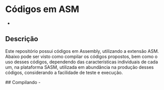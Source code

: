 # Códigos em ASM
-
## Descrição
<p>

Este repositório possui códigos em Assembly, utilizando a extensão ASM. Abaixo pode ser visto como compilar os códigos propostos, bem como o uso desses códigos, dependendo das características individuais de cada um, na plataforma SASM, utilizada em abundância na produção desses códigos, considerando a facilidade de teste e execução.

</p>
## Compilando
-
